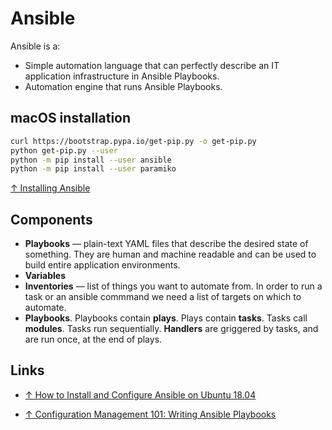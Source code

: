 # Ansible

Ansible is a:

* Simple automation language that can perfectly describe an IT application infrastructure in Ansible Playbooks.
* Automation engine that runs Ansible Playbooks.

## macOS installation

```bash
curl https://bootstrap.pypa.io/get-pip.py -o get-pip.py
python get-pip.py --user
python -m pip install --user ansible
python -m pip install --user paramiko
```

[↑ Installing Ansible](https://docs.ansible.com/ansible/latest/installation_guide/intro_installation.html)

## Components

* **Playbooks** — plain-text YAML files that describe the desired state of something. They are human and machine readable and can be used to build entire application environments.
* **Variables**
* **Inventories** — list of things you want to automate from. In order to run a task or an ansible commmand we need a list of targets on which to automate.
* **Playbooks**. Playbooks contain **plays**. Plays contain **tasks**. Tasks call **modules**. Tasks run sequentially. **Handlers** are griggered by tasks, and are run once, at the end of plays.

## Links

* [↑ How to Install and Configure Ansible on Ubuntu 18.04](https://www.digitalocean.com/community/tutorials/how-to-install-and-configure-ansible-on-ubuntu-18-04)

* [↑ Configuration Management 101: Writing Ansible Playbooks](https://www.digitalocean.com/community/tutorials/configuration-management-101-writing-ansible-playbooks)
